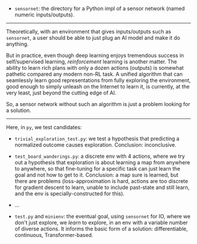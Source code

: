 - `sensornet`: the directory for a Python impl of a sensor network (named numeric inputs/outputs).

---

Theoretically, with an environment that gives inputs/outputs such as `sensornet`, a user should be able to just plug an AI model and make it do anything.

But in practice, even though deep learning enjoys tremendous success in self/supervised learning, *reinforcement* learning is another matter. The ability to learn rich plans with only a dozen actions (outputs) is somewhat pathetic compared any modern non-RL task. A unified algorithm that can seamlessly learn good representations from fully exploring the environment, good enough to simply unleash on the Internet to learn it, is currently, at the very least, just beyond the cutting edge of AI.

So, a sensor network without such an algorithm is just a problem looking for a solution.

---

Here, in `py`, we test candidates:

- `trivial_exploration_test.py`: we test a hypothesis that predicting a normalized outcome causes exploration. Conclusion: inconclusive.

- `test_board_wanderings.py`: a discrete env with 4 actions, where we try out a hypothesis that exploration is about learning a map from anywhere to anywhere, so that fine-tuning for a specific task can just learn the goal and not how to get to it. Conclusion: a map sure is learned, but there are problems (loss-approximation is hard, actions are too discrete for gradient descent to learn, unable to include past-state and still learn, and the env is specially-constructed for this).

- …

- `test.py` and `minienv`: the eventual goal, using `sensornet` for IO, where we don't just explore, we *learn* to explore, in an env with a variable number of diverse actions. It informs the basic form of a solution: differentiable, continuous, Transformer-based.